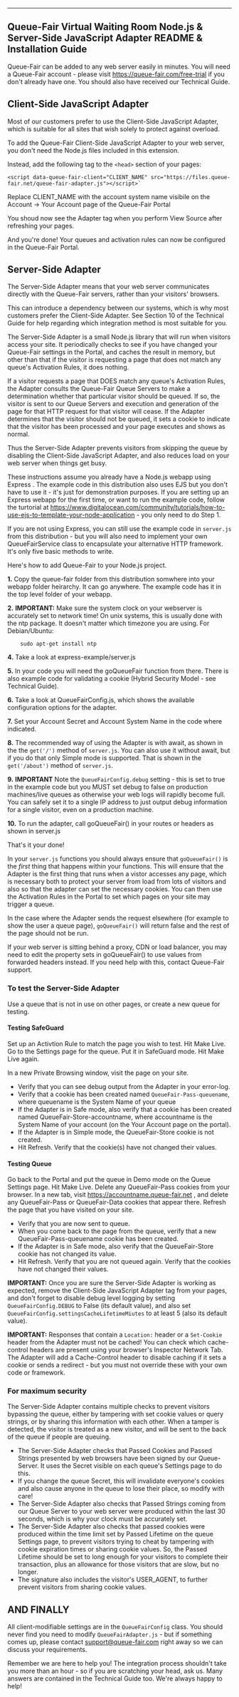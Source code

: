 ---
## Queue-Fair Virtual Waiting Room Node.js & Server-Side JavaScript Adapter README & Installation Guide

Queue-Fair can be added to any web server easily in minutes.  You will need a Queue-Fair account - please visit https://queue-fair.com/free-trial if you don't already have one.  You should also have received our Technical Guide.

## Client-Side JavaScript Adapter

Most of our customers prefer to use the Client-Side JavaScript Adapter, which is suitable for all sites that wish solely to protect against overload.

To add the Queue-Fair Client-Side JavaScript Adapter to your web server, you don't need the Node.js files included in this extension.

Instead, add the following tag to the `<head>` section of your pages:
 
```
<script data-queue-fair-client="CLIENT_NAME" src="https://files.queue-fair.net/queue-fair-adapter.js"></script>`
```

Replace CLIENT_NAME with the account system name visibile on the Account -> Your Account page of the Queue-Fair Portal

You shoud now see the Adapter tag when you perform View Source after refreshing your pages.

And you're done!  Your queues and activation rules can now be configured in the Queue-Fair Portal.

## Server-Side Adapter

The Server-Side Adapter means that your web server communicates directly with the Queue-Fair servers, rather than your visitors' browsers.

This can introduce a dependency between our systems, which is why most customers prefer the Client-Side Adapter.  See Section 10 of the Technical Guide for help regarding which integration method is most suitable for you.

The Server-Side Adapter is a small Node.js library that will run when visitors access your site.  It periodically checks to see if you have changed your Queue-Fair settings in the Portal, and caches the result in memory, but other than that if the visitor is requesting a page that does not match any queue's Activation Rules, it does nothing.

If a visitor requests a page that DOES match any queue's Activation Rules, the Adapter consults the Queue-Fair Queue Servers to make a determination whether that particular visitor should be queued.  If so, the visitor is sent to our Queue Servers and execution and generation of the page for that HTTP request for that visitor will cease.  If the Adapter determines that the visitor should not be queued, it sets a cookie to indicate that the visitor has been processed and your page executes and shows as normal.

Thus the Server-Side Adapter prevents visitors from skipping the queue by disabling the Client-Side JavaScript Adapter, and also reduces load on your web server when things get busy.

These instructions assume you already have a Node.js webapp using Express .  The example code in this distribution also uses EJS but you don't have to use it - it's just for demonstration purposes.  If you are setting up an Express webapp for the first time, or want to run the example code, follow the turtorial at https://www.digitalocean.com/community/tutorials/how-to-use-ejs-to-template-your-node-application - you only need to do Step 1.

If you are not using Express, you can still use the example code in `server.js` from this distribution - but you will also need to implement your own QueueFairService class to encapsulate your alternative HTTP framework.  It's only five basic methods to write.

Here's how to add Queue-Fair to your Node.js project.

**1.** Copy the queue-fair folder from this distribution somwhere into your webapp folder heirarchy.  It can go anywhere.  The example code has it in the top level folder of your webapp.


**2.** **IMPORTANT:** Make sure the system clock on your webserver is accurately set to network time! On unix systems, this is usually done with the ntp package.  It doesn't matter which timezone you are using.  For Debian/Ubuntu:

```
    sudo apt-get install ntp
```

**4.** Take a look at express-example/server.js

**5.** In your code you will need the goQueueFair function from there.  There is also example code for validating a cookie (Hybrid Security Model - see Technical Guide).

**6.** Take a look at QueueFairConfig.js, which shows the available configuration options for the adapter.

**7.** Set your Account Secret and Account System Name in the code where indicated.

**8.** The recommended way of using the Adapter is with await, as shown in the the `get('/')` method of `server.js`.  You can also use it without await, but if you do that only Simple mode is supported. That is shown in the `get('/about')` method of `server.js`.

**9.** **IMPORTANT** Note the `QueueFairConfig.debug` setting - this is set to true in the example code but you MUST set debug to false on production machines/live queues as otherwise your web logs will rapidly become full.  You can safely set it to a single IP address to just output debug information for a single visitor, even on a production machine.

**10.** To run the adapter, call goQueueFair() in your routes or headers as shown in server.js

That's it your done!

In your `server.js` functions you should always ensure that `goQueueFair()` is the *first* thing that happens within your functions.  This will ensure that the Adapter is the first thing that runs when a vistor accesses any page, which is necessary both to protect your server from load from lots of visitors and also so that the adapter can set the necessary cookies.  You can then use the Activation Rules in the Portal to set which pages on your site may trigger a queue.

In the case where the Adapter sends the request elsewhere (for example to show the user a queue page), `goQueueFair()` will return false and the rest of the page should not be run.

If your web server is sitting behind a proxy, CDN or load balancer, you may need to edit the property sets in goQueueFair() to use values from forwarded headers instead.  If you need help with this, contact Queue-Fair support.

### To test the Server-Side Adapter

Use a queue that is not in use on other pages, or create a new queue for testing.

#### Testing SafeGuard
Set up an Activtion Rule to match the page you wish to test.  Hit Make Live.  Go to the Settings page for the queue.  Put it in SafeGuard mode.  Hit Make Live again.

In a new Private Browsing window, visit the page on your site.  

 - Verify that you can see debug output from the Adapter in your error-log.
 - Verify that a cookie has been created named `QueueFair-Pass-queuename`, where queuename is the System Name of your queue
 - If the Adapter is in Safe mode, also verify that a cookie has been created named QueueFair-Store-accountname, where accountname is the System Name of your account (on the Your Account page on the portal).
 - If the Adapter is in Simple mode, the QueueFair-Store cookie is not created.
 - Hit Refresh.  Verify that the cookie(s) have not changed their values.

#### Testing Queue
Go back to the Portal and put the queue in Demo mode on the Queue Settings page.  Hit Make Live.  Delete any QueueFair-Pass cookies from your browser.  In a new tab, visit https://accountname.queue-fair.net , and delete any QueueFair-Pass or QueueFair-Data cookies that appear there.  Refresh the page that you have visited on your site.

 - Verify that you are now sent to queue.
 - When you come back to the page from the queue, verify that a new QueueFair-Pass-queuename cookie has been created.
 - If the Adapter is in Safe mode, also verify that the QueueFair-Store cookie has not changed its value.
 - Hit Refresh.  Verify that you are not queued again.  Verify that the cookies have not changed their values.

**IMPORTANT:**  Once you are sure the Server-Side Adapter is working as expected, remove the Client-Side JavaScript Adapter tag from your pages, and don't forget to disable debug level logging by setting `QueueFairConfig.DEBUG` to False (its default value), and also set `QueueFairConfig.settingsCacheLifetimeMiutes` to at least 5 (also its default value).

**IMPORTANT:**  Responses that contain a `Location:` header or a `Set-Cookie` header from the Adapter must not be cached!  You can check which cache-control headers are present using your browser's Inspector Network Tab.  The Adapter will add a Cache-Control header to disable caching if it sets a cookie or sends a redirect - but you must not override these with your own code or framework.

### For maximum security

The Server-Side Adapter contains multiple checks to prevent visitors bypassing the queue, either by tampering with set cookie values or query strings, or by sharing this information with each other.  When a tamper is detected, the visitor is treated as a new visitor, and will be sent to the back of the queue if people are queuing.

 - The Server-Side Adapter checks that Passed Cookies and Passed Strings presented by web browsers have been signed by our Queue-Server.  It uses the Secret visible on each queue's Settings page to do this.
 - If you change the queue Secret, this will invalidate everyone's cookies and also cause anyone in the queue to lose their place, so modify with care!
 - The Server-Side Adapter also checks that Passed Strings coming from our Queue Server to your web server were produced within the last 30 seconds, which is why your clock must be accurately set.
 - The Server-Side Adapter also checks that passed cookies were produced within the time limit set by Passed Lifetime on the queue Settings page, to prevent visitors trying to cheat by tampering with cookie expiration times or sharing cookie values.  So, the Passed Lifetime should be set to long enough for your visitors to complete their transaction, plus an allowance for those visitors that are slow, but no longer.
 - The signature also includes the visitor's USER_AGENT, to further prevent visitors from sharing cookie values.

## AND FINALLY

All client-modifiable settings are in the `QueueFairConfig` class.  You should never find you need to modify `QueueFairAdapter.js` - but if something comes up, please contact support@queue-fair.com right away so we can discuss your requirements.

Remember we are here to help you! The integration process shouldn't take you more than an hour - so if you are scratching your head, ask us.  Many answers are contained in the Technical Guide too.  We're always happy to help!

